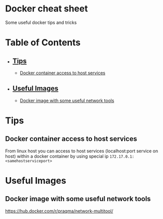# Docker cheat sheet
Some useful docker tips and tricks

# Table of Contents
- ## [Tips](#tips)
  - [Docker container access to host services](#tip-1)

- ## [Useful Images](#images)
  - [Docker image with some useful network tools](#image-1)



# Tips <a name="tips"></a>
## Docker container access to host services <a name="tip-1"></a>
From linux host you can access to host services (localhost:port service on host) within a docker container by using special ip `172.17.0.1:<samehostserviceport>`


# Useful Images <a name="images"></a>
## Docker image with some useful network tools <a name="image-1"></a>
https://hub.docker.com/r/praqma/network-multitool/
